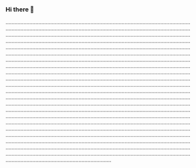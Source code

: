 ### Hi there 👋

...............................................................................................................................................................................................................................................................................................................................................................................................................................................................................................................................................................................................................................................................................................................................................................................................................................................................................................................................................................................................................................................................................................................................................................................................................................................................................................................................................................................................................................................................................................................................................................................................................................................................................................................................................................................................................................................................................................................................................................................................................................................................................................................................................................................................................................................................................................................................................................................................................................................................................................................................................................................................................................................................................................................................................................................................................................................................................................................